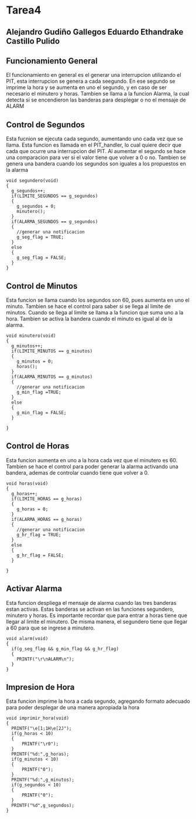 # Tarea4
## Alejandro Gudiño Gallegos		Eduardo Ethandrake Castillo Pulido
## Funcionamiento General
El funcionamiento en general es el generar una interrupcion utilizando el PIT, esta interrupcion se genera a cada seegundo. En ese segundo se imprime la hora y se aumenta en uno el segundo, y en caso de ser necesario el minutero y horas. Tambien se llama a la funcion Alarma, la cual detecta si se encendieron las banderas para desplegar o no el mensaje de ALARM
## Control de Segundos
Esta fucnion se ejecuta cada segundo, aumentando uno cada vez que se llama. Esta funcion es llamada en el PIT_handler, lo cual quiere decir que cada que ocurre una interrupcion del PIT. Al aumentar el segundo se hace una comparacion para ver si el valor tiene que volver a 0 o no. Tambien se genera una bandera cuando los segundos son iguales a los propuestos en la alarma
```
void segundero(void)
{
  g_segundos++;
  if(LIMITE_SEGUNDOS == g_segundos)
  {
    g_segundos = 0;
    minutero();
  }
  if(ALARMA_SEGUNDOS == g_segundos)
  {
    //generar una notificacion
    g_seg_flag = TRUE;
  }
  else
  {
    g_seg_flag = FALSE;
  }
}
```
## Control de Minutos
Esta funcion se llama cuando los segundos son 60, pues aumenta en uno el minuto. Tambien se hace el control para saber si se llega al limite de minutos. Cuando se llega al limite se llama a la funcion que suma uno a la hora. Tambien se activa la bandera cuando el minuto es igual al de la alarma.
```
void minutero(void)
{
  g_minutos++;
  if(LIMITE_MINUTOS == g_minutos)
  {
    g_minutos = 0;
    horas();
  }
  if(ALARMA_MINUTOS == g_minutos)
  {
    //generar una notificacion
    g_min_flag =TRUE;
  }
  else
  {
    g_min_flag = FALSE;
  }

}
```
## Control de Horas
Esta funcion aumenta en uno a la hora cada vez que el minutero es 60. Tambien se hace el control para poder generar la alarma activando una bandera, ademas de controlar cuando tiene que volver a 0.
```
void horas(void)
{
  g_horas++;
  if(LIMITE_HORAS == g_horas)
  {
    g_horas = 0;
  }
  if(ALARMA_HORAS == g_horas)
  {
    //generar una notificacion
    g_hr_flag = TRUE;
  }
  else
  {
    g_hr_flag = FALSE;
  }

}
```
## Activar Alarma
Esta funcion despliega el mensaje de alarma cuando las tres banderas estan activas. Estas banderas se activan en las funciones segundero, minutero y horas. Es importante recordar que para entrar a horas tiene que llegar al limite el minutero. De misma manera, el segundero tiene que llegar a 60 para que se ingrese a minutero.
```
void alarm(void)
{
  if(g_seg_flag && g_min_flag && g_hr_flag)
  {
    PRINTF("\r\nALARM\n");
  }
}
```
## Impresion de Hora
Esta funcion imprime la hora a cada segundo, agregando formato adecuado para poder desplegar de una manera apropiada la hora
```
void imprimir_hora(void)
{
  PRINTF("\e[1;1H\e[2J");
  if(g_horas < 10)
  {
	  PRINTF("\r0");
  }
  PRINTF("%d:",g_horas);
  if(g_minutos < 10)
  {
	  PRINTF("0");
  }
  PRINTF("%d:",g_minutos);
  if(g_segundos < 10)
  {
	  PRINTF("0");
  }
  PRINTF("%d",g_segundos);
}
```
